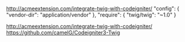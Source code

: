 http://acmeextension.com/integrate-twig-with-codeigniter/
"config": {
    "vendor-dir": "application/vendor"
},
"require": {
    "twig/twig": "~1.0"
}

http://acmeextension.com/integrate-twig-with-codeigniter/
https://github.com/camelG/Codeigniter3-Twig
